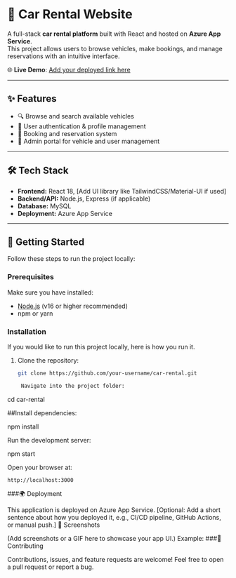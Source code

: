 # 🚗 Car Rental Website

A full-stack **car rental platform** built with React and hosted on **Azure App Service**.  
This project allows users to browse vehicles, make bookings, and manage reservations with an intuitive interface.

🌐 **Live Demo**: [Add your deployed link here](https://www.htetvehiclerental.com)

---

## ✨ Features
- 🔍 Browse and search available vehicles  
- 👤 User authentication & profile management  
- 📅 Booking and reservation system  
- 👤 Admin portal for vehicle and user management

---

## 🛠️ Tech Stack
- **Frontend:** React 18, [Add UI library like TailwindCSS/Material-UI if used]  
- **Backend/API:** Node.js, Express (if applicable)  
- **Database:** MySQL
- **Deployment:** Azure App Service  

---

## 🚀 Getting Started

Follow these steps to run the project locally:

### Prerequisites
Make sure you have installed:
- [Node.js](https://nodejs.org/) (v16 or higher recommended)
- npm or yarn

### Installation
If you would like to run this project locally, here is how you run it.
1. Clone the repository:
   ```bash
   git clone https://github.com/your-username/car-rental.git

    Navigate into the project folder:

cd car-rental

##Install dependencies:

npm install

Run the development server:

npm start

Open your browser at:

    http://localhost:3000

###🌍 Deployment

This application is deployed on Azure App Service.
[Optional: Add a short sentence about how you deployed it, e.g., CI/CD pipeline, GitHub Actions, or manual push.]
📸 Screenshots

(Add screenshots or a GIF here to showcase your app UI.)
Example:
###🤝 Contributing

Contributions, issues, and feature requests are welcome!
Feel free to open a pull request or report a bug.